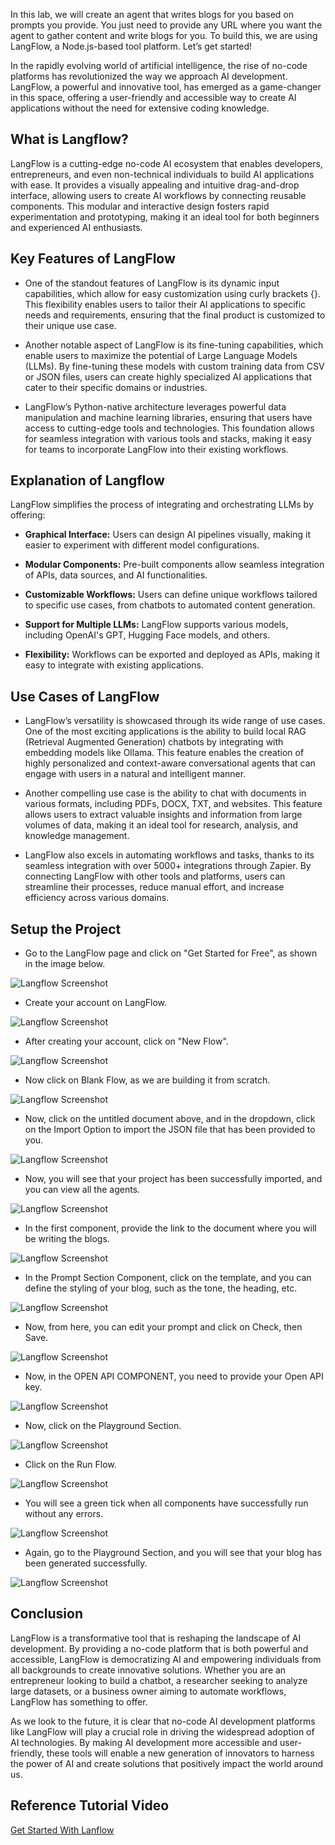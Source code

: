 In this lab, we will create an agent that writes blogs for you based on prompts you provide. You just need to provide any URL where you want the agent to gather content and write blogs for you. To build this, we are using LangFlow, a Node.js-based tool platform.
Let’s get started!

In the rapidly evolving world of artificial intelligence, the rise of no-code platforms has revolutionized the way we approach AI development. LangFlow, a powerful and innovative tool, has emerged as a game-changer in this space, offering a user-friendly and accessible way to create AI applications without the need for extensive coding knowledge.

## What is Langflow?
LangFlow is a cutting-edge no-code AI ecosystem that enables developers, entrepreneurs, and even non-technical individuals to build AI applications with ease. It provides a visually appealing and intuitive drag-and-drop interface, allowing users to create AI workflows by connecting reusable components. This modular and interactive design fosters rapid experimentation and prototyping, making it an ideal tool for both beginners and experienced AI enthusiasts.

## Key Features of LangFlow
- One of the standout features of LangFlow is its dynamic input capabilities, which allow for easy customization using curly brackets {}. This flexibility enables users to tailor their AI applications to specific needs and requirements, ensuring that the final product is customized to their unique use case.

- Another notable aspect of LangFlow is its fine-tuning capabilities, which enable users to maximize the potential of Large Language Models (LLMs). By fine-tuning these models with custom training data from CSV or JSON files, users can create highly specialized AI applications that cater to their specific domains or industries.

- LangFlow’s Python-native architecture leverages powerful data manipulation and machine learning libraries, ensuring that users have access to cutting-edge tools and technologies. This foundation allows for seamless integration with various tools and stacks, making it easy for teams to incorporate LangFlow into their existing workflows.

## Explanation of Langflow

LangFlow simplifies the process of integrating and orchestrating LLMs by offering:

- **Graphical Interface:** Users can design AI pipelines visually, making it easier to experiment with different model configurations.

- **Modular Components:** Pre-built components allow seamless integration of APIs, data sources, and AI functionalities.

- **Customizable Workflows:** Users can define unique workflows tailored to specific use cases, from chatbots to automated content generation.

- **Support for Multiple LLMs:** LangFlow supports various models, including OpenAI's GPT, Hugging Face models, and others.

- **Flexibility:** Workflows can be exported and deployed as APIs, making it easy to integrate with existing applications.

## Use Cases of LangFlow
- LangFlow’s versatility is showcased through its wide range of use cases. One of the most exciting applications is the ability to build local RAG (Retrieval Augmented Generation) chatbots by integrating with embedding models like Ollama. This feature enables the creation of highly personalized and context-aware conversational agents that can engage with users in a natural and intelligent manner.

- Another compelling use case is the ability to chat with documents in various formats, including PDFs, DOCX, TXT, and websites. This feature allows users to extract valuable insights and information from large volumes of data, making it an ideal tool for research, analysis, and knowledge management.

- LangFlow also excels in automating workflows and tasks, thanks to its seamless integration with over 5000+ integrations through Zapier. By connecting LangFlow with other tools and platforms, users can streamline their processes, reduce manual effort, and increase efficiency across various domains.

## Setup the Project

- Go to the LangFlow page and click on "Get Started for Free", as shown in the image below.

![Langflow Screenshot](./Images/Screenshot%20(1515).png)

- Create your account on LangFlow.

![Langflow Screenshot](./Images/Screenshot%20(1516).png)

- After creating your account, click on "New Flow".

![Langflow Screenshot](./Images/Screenshot%20(1517).png)

- Now click on Blank Flow, as we are building it from scratch.

![Langflow Screenshot](./Images/Screenshot%20(1518).png)

- Now, click on the untitled document above, and in the dropdown, click on the Import Option to import the JSON file that has been provided to you.

![Langflow Screenshot](./Images/Screenshot%20(1520).png)

- Now, you will see that your project has been successfully imported, and you can view all the agents.

![Langflow Screenshot](./Images/Screenshot%20(1521).png)

- In the first component, provide the link to the document where you will be writing the blogs.

![Langflow Screenshot](./Images/Screenshot%20(1522).png)

- In the Prompt Section Component, click on the template, and you can define the styling of your blog, such as the tone, the heading, etc.

![Langflow Screenshot](./Images/Screenshot%20(1523).png)

- Now, from here, you can edit your prompt and click on Check, then Save.

![Langflow Screenshot](./Images/Screenshot%20(1524).png)

- Now, in the OPEN API COMPONENT, you need to provide your Open API key.

![Langflow Screenshot](./Images/Screenshot%20(1525).png)

- Now, click on the Playground Section.

![Langflow Screenshot](./Images/Screenshot%20(1526).png)

- Click on the Run Flow.

![Langflow Screenshot](./Images/Screenshot%20(1527).png)

- You will see a green tick when all components have successfully run without any errors.

![Langflow Screenshot](./Images/Screenshot%20(1528).png)

- Again, go to the Playground Section, and you will see that your blog has been generated successfully.

![Langflow Screenshot](./Images/Screenshot%20(1529).png)


## Conclusion
LangFlow is a transformative tool that is reshaping the landscape of AI development. By providing a no-code platform that is both powerful and accessible, LangFlow is democratizing AI and empowering individuals from all backgrounds to create innovative solutions. Whether you are an entrepreneur looking to build a chatbot, a researcher seeking to analyze large datasets, or a business owner aiming to automate workflows, LangFlow has something to offer.

As we look to the future, it is clear that no-code AI development platforms like LangFlow will play a crucial role in driving the widespread adoption of AI technologies. By making AI development more accessible and user-friendly, these tools will enable a new generation of innovators to harness the power of AI and create solutions that positively impact the world around us.


## Reference Tutorial Video
[Get Started With Lanflow](https://youtu.be/LPfstlhSA_w?si=HMYVZ5q60IBJ7H9x)


